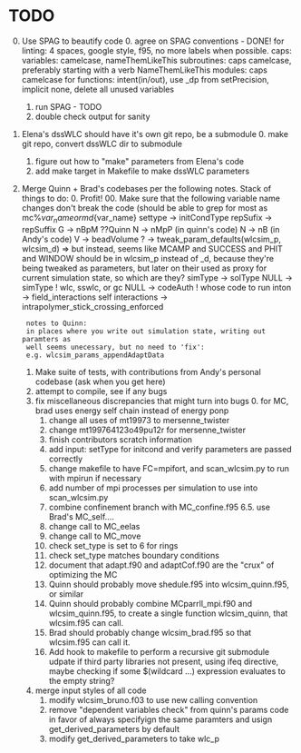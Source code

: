 # TODO

0. Use SPAG to beautify code
    0. agree on SPAG conventions - DONE!
        for linting:
        4 spaces, google style, f95, no more labels when possible.
        caps:
        variables: camelcase, nameThemLikeThis
        subroutines: caps camelcase, preferably starting with a verb NameThemLikeThis
        modules: caps camelcase
        for functions:
        intent(in/out), use _dp from setPrecision, implicit none,
        delete all unused variables
    1. run SPAG - TODO
    2. double check output for sanity
1. Elena's dssWLC should have it's own git repo, be a submodule
    0. make git repo, convert dssWLC dir to submodule
    1. figure out how to "make" parameters from Elena's code
    2. add make target in Makefile to make dssWLC parameters
2. Merge Quinn + Brad's codebases per the following notes.
Stack of things to do:
    0. Profit!
    00. Make sure that the following variable name changes don't break the code
        (should be able to grep for most as mc%${var_name} or md%${var_name}
        settype -> initCondType
        repSufix -> repSuffix
        G -> nBpM ??Quinn
        N -> nMpP (in quinn's code)
        N -> nB (in Andy's code)
        V -> beadVolume
        ? -> tweak_param_defaults(wlcsim_p, wlcsim_d)
            => but instead, seems like MCAMP and SUCCESS and PHIT and WINDOW should
            be in wlcsim_p instead of _d, because they're being tweaked as parameters,
            but later on their used as proxy for current simulation state, so which
            are they?
        simType -> solType
        NULL -> simType ! wlc, sswlc, or gc
        NULL -> codeAuth ! whose code to run
        inton -> field_interactions
        self interactions -> intrapolymer_stick_crossing_enforced

        notes to Quinn:
        in places where you write out simulation state, writing out paramters as
        well seems unecessary, but no need to 'fix': 
        e.g. wlcsim_params_appendAdaptData
    1. Make suite of tests, with contributions from Andy's personal
       codebase (ask when you get here)
    2. attempt to compile, see if any bugs
    3. fix miscellaneous discrepancies that might turn into bugs
        0. for MC, brad uses energy self chain instead of energy ponp
        1. change all uses of mt19973 to mersenne_twister
        1. change mt199764123o49pu12r for mersenne_twister
        2. finish contributors scratch information
        3. add input: setType for initcond and verify parameters are passed correctly
        4. change makefile to have FC=mpifort, and scan_wlcsim.py to run with mpirun if
        necessary
        5. add number of mpi processes per simulation to use into scan_wlcsim.py
        6. combine confinement branch with MC_confine.f95
        6.5. use Brad's MC_self....
        7. change call to MC_eelas
        8. change call to MC_move
        9. check set_type is set to 6 for rings
        10. check set_type matches boundary conditions
        13. document that adapt.f90 and adaptCof.f90 are the "crux" of optimizing the MC
        15. Quinn should probably move shedule.f95 into wlcsim_quinn.f95, or similar
        16. Quinn should probably combine MCparrll_mpi.f90 and wlcsim_quinn.f95, to
            create a single function wlcsim_quinn, that wlcsim.f95 can call.
        17. Brad should probably change wlcsim_brad.f95 so that wlcsim.f95 can call it.
        18. Add hook to makefile to perform a recursive git submodule udpate if third
            party libraries not present, using ifeq directive, maybe checking
            if some $(wildcard ...) expression evaluates to the empty string?
    4. merge input styles of all code
        1. modify wlcsim_bruno.f03 to use new calling convention
        2. remove "dependent variables check" from quinn's params code in
           favor of always specifyign the same paramters and usign
           get_derived_parameters by default
        2. modify get_derived_parameters to take wlc_p



